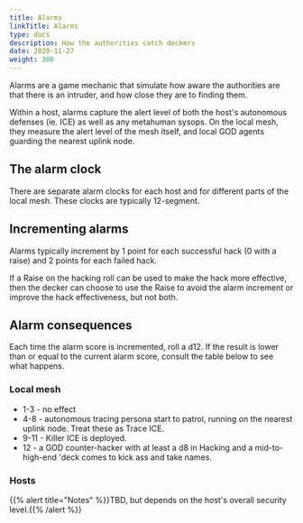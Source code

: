 ```yaml
---
title: Alarms
linkTitle: Alarms
type: docs
description: How the authorities catch deckers
date: 2020-11-27
weight: 300
---
```


Alarms are a game mechanic that simulate how aware the authorities are that there is an intruder, and how close they are to finding them.

Within a host, alarms capture the alert level of both the host's autonomous defenses (ie. ICE) as well as any metahuman sysops. On the local mesh, they measure the alert level of the mesh itself, and local GOD agents guarding the nearest uplink node.

## The alarm clock

There are separate alarm clocks for each host and for different parts of the local mesh. These clocks are typically 12-segment.

## Incrementing alarms

Alarms typically increment by 1 point for each successful hack (0 with a raise) and 2 points for each failed hack.

If a Raise on the hacking roll can be used to make the hack more effective, then the decker can choose to use the Raise to avoid the alarm increment or improve the hack effectiveness, but not both.

## Alarm consequences

Each time the alarm score is incremented, roll a d12. If the result is lower than or equal to the current alarm score, consult the table below to see what happens.

### Local mesh

* 1-3 - no effect
* 4-8 - autonomous tracing persona start to patrol, running on the nearest uplink node. Treat these as Trace ICE. 
* 9-11 - Killer ICE is deployed. 
* 12 - a GOD counter-hacker with at least a d8 in Hacking and a mid-to-high-end 'deck comes to kick ass and take names.

### Hosts

{{% alert title="Notes" %}}TBD, but depends on the host's overall security level.{{% /alert %}}



